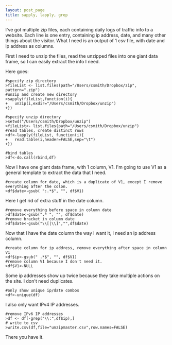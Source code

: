 ```yaml
---
layout: post_page
title: sapply, lapply, grep
---
```


I've got multiple zip files, each containing daily logs of traffic info to a website. Each line is one entry, containing ip address, date, and many other things about the visitor. What I need is an output of 1 csv file, with date and ip address as columns.

First I need to unzip the files, read the unzipped files into one giant data frame, so I can easily extract the info I need.

Here goes:

	#specify zip directory
	>fileList <- list.files(path="/Users/csmith/Dropbox/zip", pattern=".zip")
	#unzip and create new directory
	>sapply(fileList,function(i){
	+	unzip(i,exdir="/Users/csmith/Dropbox/unzip")
	+})

	#specify unzip directory
	>setwd("/Users/csmith/Dropbox/unzip")
	>fileList<- list.files(path="/Users/csmith/Dropbox/unzip")
	#read tables, create distinct rows
	>df<-lapply(fileList, function(i){
	+	read.table(i,header=FALSE,sep="\t")
	+})

	#bind tables
	>df<-do.call(rbind,df)

Now I have one giant data frame, with 1 column, V1. I'm going to use V1 as a general template to extract the data that I need.

	#create column for date, which is a duplicate of V1, except I remove everything after the colon.
	>df$date<-gsub( ":.*$", "", df$V1)

Here I get rid of extra stuff in the date column.

	#remove everything before space in column date
	>df$date<-gsub(".* ", "", df$date)
	#remove bracket in column date
	>df$date<-gsub("\\[|\\]","",df$date)

Now that I have the date column the way I want it, I need an ip address column.

	#create column for ip address, remove everything after space in column V1
	>df$ip<-gsub(" .*$", "", df$V1)
	#remove column V1 because I don't need it.
	>df$V1<-NULL

Some ip addresses show up twice because they take multiple actions on the site. I don't need duplicates.

	#only show unique ip/date combos
	>df<-unique(df)

I also only want IPv4 IP addresses.

	#remove IPv6 IP addresses
	>df <- df[-grep("\\:",df$ip),]
	# write to csv
	>write.csv(df,file="unzipmaster.csv",row.names=FALSE)

There you have it.